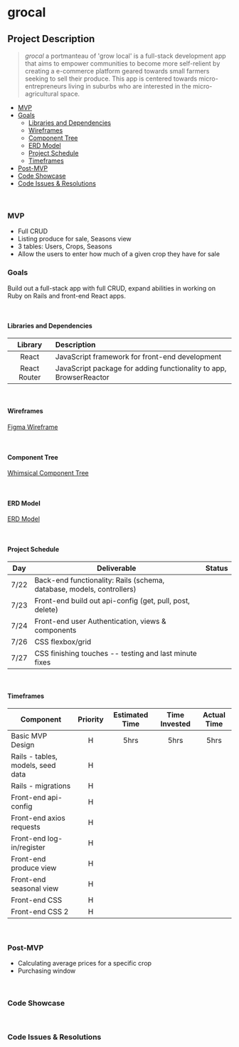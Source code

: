 # grocal

## Project Description
>*grocal* a portmanteau of 'grow local' is a full-stack development app that aims to empower communities to become more self-relient by creating a e-commerce platform geared towards small farmers seeking to sell their produce. This app is centered towards micro-entrepreneurs living in suburbs who are interested in the micro-agricultural space. 

- [MVP](#mvp)
- [Goals](#goals)
    - [Libraries and Dependencies](#libraries-and-dependencies)
    - [Wireframes](#wireframes)
    - [Component Tree](#component-tree)
    - [ERD Model](#erd-model)
    - [Project Schedule](#project-schedule)
    - [Timeframes](#timeframes)
- [Post-MVP](#post-mvp)
- [Code Showcase](#code-showcase)
- [Code Issues & Resolutions](#code-issues--resolutions)

<br>

### MVP
- Full CRUD
- Listing produce for sale, Seasons view
- 3 tables: Users, Crops, Seasons
- Allow the users to enter how much of a given crop they have for sale

### Goals
Build out a full-stack app with full CRUD, expand abilities in working on Ruby on Rails and front-end React apps.

<br>

#### Libraries and Dependencies
|     Library      | Description                                |
| :--------------: | :----------------------------------------- |
|      React       | JavaScript framework for front-end development |
|   React Router   | JavaScript package for adding functionality to app, BrowserReactor |

<br>

#### Wireframes
<a href='https://www.figma.com/file/eVBHnbdho0O0FrirErYWKk/grocal?node-id=0%3A1' rel="nofollow" target='blank'>Figma Wireframe</a>

<br>

#### Component Tree

<a href='https://whimsical.com/grocal-G97Wpuj6Xv6KfTbG9ZSPAP' rel="nofollow" target='blank'>Whimsical Component Tree</a>

<br>

#### ERD Model

<a href='https://drive.google.com/file/d/1EADmlvf3jvoYQ6_2HFgJtknwz7l5eENC/view?usp=sharing' rel="nofollow" target='blank'>ERD Model</a>

<br>

#### Project Schedule

| Day        | Deliverable                                                | Status     |
| ----- | --------------------------------------------------------------- | ---------- |
| 7/22  | Back-end functionality: Rails (schema, database, models, controllers)  |   |
| 7/23  | Front-end build out api-config (get, pull, post, delete) |   |
| 7/24  | Front-end user Authentication, views & components |   |
| 7/26  | CSS flexbox/grid |   |
| 7/27  | CSS finishing touches -- testing and last minute fixes |   |

<br>

#### Timeframes

| Component                            | Priority | Estimated Time | Time Invested | Actual Time |
| ------------------------------------ | :------: | :------------: | :-----------: | :---------: |
| Basic MVP Design                     |    H     |      5hrs      |      5hrs     |     5hrs    |
| Rails - tables, models, seed data    |   H   ||||
| Rails - migrations    |   H   ||||
| Front-end api-config    |   H   ||||
| Front-end axios requests    |   H   ||||
| Front-end log-in/register    |   H   ||||
| Front-end produce view    |   H   ||||
| Front-end seasonal view    |   H   ||||
| Front-end CSS     |   H   ||||
| Front-end CSS 2   |   H   ||||

<br>

### Post-MVP
- Calculating average prices for a specific crop
- Purchasing window

<br>

### Code Showcase

<br>

### Code Issues & Resolutions

